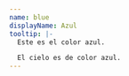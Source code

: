 ```yaml
---
name: blue
displayName: Azul
tooltip: |-
  Este es el color azul.

  El cielo es de color azul.
---
```

